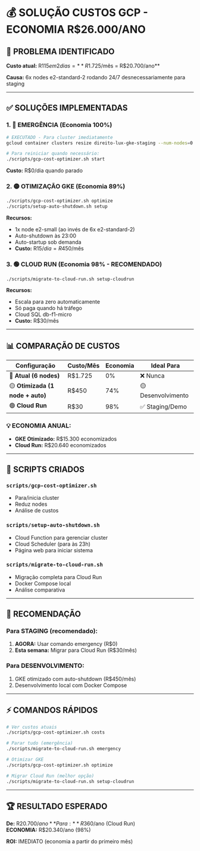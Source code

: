 # 💰 SOLUÇÃO CUSTOS GCP - ECONOMIA R$26.000/ANO

## 🚨 PROBLEMA IDENTIFICADO

**Custo atual:** R$115 em 2 dias = **R$1.725/mês = R$20.700/ano**

**Causa:** 6x nodes e2-standard-2 rodando 24/7 desnecessariamente para staging

---

## ✅ SOLUÇÕES IMPLEMENTADAS

### 1. 🚨 **EMERGÊNCIA** (Economia 100%)
```bash
# EXECUTADO - Para cluster imediatamente
gcloud container clusters resize direito-lux-gke-staging --num-nodes=0 --region=us-central1 --quiet

# Para reiniciar quando necessário:
./scripts/gcp-cost-optimizer.sh start
```
**Custo:** R$0/dia quando parado

### 2. 🟡 **OTIMIZAÇÃO GKE** (Economia 89%)
```bash
./scripts/gcp-cost-optimizer.sh optimize
./scripts/setup-auto-shutdown.sh setup
```
**Recursos:**
- 1x node e2-small (ao invés de 6x e2-standard-2)
- Auto-shutdown às 23:00
- Auto-startup sob demanda
- **Custo:** R$15/dia = R$450/mês

### 3. 🟢 **CLOUD RUN** (Economia 98% - RECOMENDADO)
```bash
./scripts/migrate-to-cloud-run.sh setup-cloudrun
```
**Recursos:**
- Escala para zero automaticamente
- Só paga quando há tráfego
- Cloud SQL db-f1-micro
- **Custo:** R$30/mês

---

## 📊 COMPARAÇÃO DE CUSTOS

| Configuração | Custo/Mês | Economia | Ideal Para |
|-------------|-----------|----------|------------|
| 🔴 **Atual (6 nodes)** | R$1.725 | 0% | ❌ Nunca |
| 🟡 **Otimizada (1 node + auto)** | R$450 | 74% | 🟡 Desenvolvimento |
| 🟢 **Cloud Run** | R$30 | 98% | ✅ Staging/Demo |

### 💡 **ECONOMIA ANUAL:**
- **GKE Otimizado:** R$15.300 economizados
- **Cloud Run:** R$20.640 economizados

---

## 🔧 SCRIPTS CRIADOS

### `scripts/gcp-cost-optimizer.sh`
- Para/inicia cluster
- Reduz nodes
- Análise de custos

### `scripts/setup-auto-shutdown.sh`
- Cloud Function para gerenciar cluster
- Cloud Scheduler (para às 23h)
- Página web para iniciar sistema

### `scripts/migrate-to-cloud-run.sh`
- Migração completa para Cloud Run
- Docker Compose local
- Análise comparativa

---

## 🎯 RECOMENDAÇÃO

### **Para STAGING (recomendado):**
1. **AGORA:** Usar comando emergency (R$0)
2. **Esta semana:** Migrar para Cloud Run (R$30/mês)

### **Para DESENVOLVIMENTO:**
1. GKE otimizado com auto-shutdown (R$450/mês)
2. Desenvolvimento local com Docker Compose

---

## ⚡ COMANDOS RÁPIDOS

```bash
# Ver custos atuais
./scripts/gcp-cost-optimizer.sh costs

# Parar tudo (emergência)
./scripts/migrate-to-cloud-run.sh emergency

# Otimizar GKE
./scripts/gcp-cost-optimizer.sh optimize

# Migrar Cloud Run (melhor opção)
./scripts/migrate-to-cloud-run.sh setup-cloudrun
```

---

## 🏆 RESULTADO ESPERADO

**De:** R$20.700/ano  
**Para:** R$360/ano (Cloud Run)  
**ECONOMIA:** R$20.340/ano (98%)

**ROI:** IMEDIATO (economia a partir do primeiro mês)